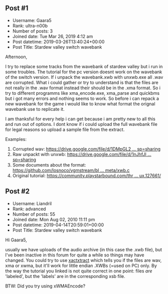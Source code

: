 ## Post #1
- Username: Gaara5
- Rank: ultra-n00b
- Number of posts: 3
- Joined date: Tue Mar 26, 2019 4:12 am
- Post datetime: 2019-03-26T13:40:24+00:00
- Post Title: Stardew valley switch wavebank

Afternoon,

I try to replace some tracks from the wavebank of stardew valley but i run in some troubles. The tutorial for the pc version doesnt work on the wavebank of the switch version. If i unpack the wavebank.xwb with unxwb.exe all .wav are corrupted. What i could gather or try to understand is that the files are not really in the .wav format instead their should be in the .xma format. So i try to different programms like xma_encode.exe, xma_parse and quickbms but i got many errors and nothing seems to work. 
So before i can repack a new wavebank for the game i would like to know what format the orignal wavebank use to replicate it. 

I am thanksful for every help i can get because i am pretty new to all this and run out of options.
I dont know if i could upload the full wavebank file for legal reasons so upload a sample file from the extract.

Examples:
1. Corrupted wav: [https://drive.google.com/file/d/1DMpGL2 ... sp=sharing](https://drive.google.com/file/d/1DMpGL2N9Wd5os0ppikTGQOeBClqIaikw/view?usp=sharing)
2. Raw unpackt with unxwb: [https://drive.google.com/file/d/1nJhfJl ... sp=sharing](https://drive.google.com/file/d/1nJhfJlSl6QJxDnecAsU8tC9Xml3-ZSib/view?usp=sharing)
3. Some documents about the format: [https://github.com/losnoco/vgmstream/bl ... meta/xwb.c](https://github.com/losnoco/vgmstream/blob/master/src/meta/xwb.c)
4. Original tutorial: [https://community.playstarbound.com/thr ... ux.127661/](https://community.playstarbound.com/threads/sound-modding-tutorial-discussion-redux.127661/)
## Post #2
- Username: Liandril
- Rank: advanced
- Number of posts: 55
- Joined date: Mon Aug 02, 2010 11:11 pm
- Post datetime: 2019-04-14T20:59:01+00:00
- Post Title: Stardew valley switch wavebank

Hi Gaara5,

usually we have uploads of the audio archive (in this case the .xwb file), but I've been inactive in this forum for quite a while so things may have changed. You could try to use [xactxtract](https://forum.xentax.com/viewtopic.php?f=17&t=4391&start=15) which tells you if the files are wav, xma or xwma, but it'll work for little endian .XWBs (=used on PC) only. By the way the tutorial you linked is not quite correct in one point: files *are* 'labeled', but the 'labels' are in the corresponding xsb file.

BTW: Did you try using xWMAEncode?
